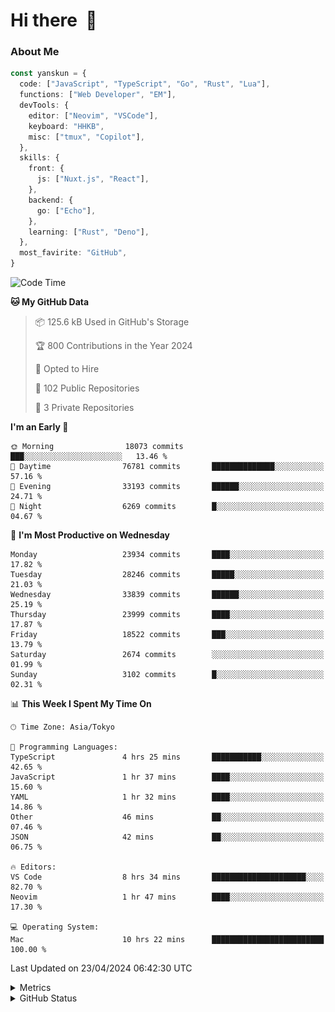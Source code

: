 # Hi there&nbsp; :wave:

### About Me

```ts
const yanskun = {
  code: ["JavaScript", "TypeScript", "Go", "Rust", "Lua"],
  functions: ["Web Developer", "EM"],
  devTools: {
    editor: ["Neovim", "VSCode"],
    keyboard: "HHKB",
    misc: ["tmux", "Copilot"],
  },
  skills: {
    front: {
      js: ["Nuxt.js", "React"],
    },
    backend: {
      go: ["Echo"],
    },
    learning: ["Rust", "Deno"],
  },
  most_favirite: "GitHub",
}
```

<!--START_SECTION:waka-->
![Code Time](http://img.shields.io/badge/Code%20Time-811%20hrs-blue)

**🐱 My GitHub Data** 

> 📦 125.6 kB Used in GitHub's Storage 
 > 
> 🏆 800 Contributions in the Year 2024
 > 
> 💼 Opted to Hire
 > 
> 📜 102 Public Repositories 
 > 
> 🔑 3 Private Repositories 
 > 
**I'm an Early 🐤** 

```text
🌞 Morning                18073 commits       ███░░░░░░░░░░░░░░░░░░░░░░   13.46 % 
🌆 Daytime                76781 commits       ██████████████░░░░░░░░░░░   57.16 % 
🌃 Evening                33193 commits       ██████░░░░░░░░░░░░░░░░░░░   24.71 % 
🌙 Night                  6269 commits        █░░░░░░░░░░░░░░░░░░░░░░░░   04.67 % 
```
📅 **I'm Most Productive on Wednesday** 

```text
Monday                   23934 commits       ████░░░░░░░░░░░░░░░░░░░░░   17.82 % 
Tuesday                  28246 commits       █████░░░░░░░░░░░░░░░░░░░░   21.03 % 
Wednesday                33839 commits       ██████░░░░░░░░░░░░░░░░░░░   25.19 % 
Thursday                 23999 commits       ████░░░░░░░░░░░░░░░░░░░░░   17.87 % 
Friday                   18522 commits       ███░░░░░░░░░░░░░░░░░░░░░░   13.79 % 
Saturday                 2674 commits        ░░░░░░░░░░░░░░░░░░░░░░░░░   01.99 % 
Sunday                   3102 commits        █░░░░░░░░░░░░░░░░░░░░░░░░   02.31 % 
```


📊 **This Week I Spent My Time On** 

```text
🕑︎ Time Zone: Asia/Tokyo

💬 Programming Languages: 
TypeScript               4 hrs 25 mins       ███████████░░░░░░░░░░░░░░   42.65 % 
JavaScript               1 hr 37 mins        ████░░░░░░░░░░░░░░░░░░░░░   15.60 % 
YAML                     1 hr 32 mins        ████░░░░░░░░░░░░░░░░░░░░░   14.86 % 
Other                    46 mins             ██░░░░░░░░░░░░░░░░░░░░░░░   07.46 % 
JSON                     42 mins             ██░░░░░░░░░░░░░░░░░░░░░░░   06.75 % 

🔥 Editors: 
VS Code                  8 hrs 34 mins       █████████████████████░░░░   82.70 % 
Neovim                   1 hr 47 mins        ████░░░░░░░░░░░░░░░░░░░░░   17.30 % 

💻 Operating System: 
Mac                      10 hrs 22 mins      █████████████████████████   100.00 % 
```


 Last Updated on 23/04/2024 06:42:30 UTC
<!--END_SECTION:waka-->

<details>
  <summary>Metrics</summary>
  <img src="https://github.com/yanskun/yanskun/blob/main/github-metrics.svg" alt="Metrics">
</details>

<details>
  <summary>GitHub Status</summary>
  <picture>
    <source media="(prefers-color-scheme: dark)" srcset="https://raw.githubusercontent.com/yanskun/yanskun/master/profile-summary-card-output/nord_dark/0-profile-details.svg">
   <img src="https://raw.githubusercontent.com/yanskun/yanskun/master/profile-summary-card-output/default/0-profile-details.svg">
  </picture>
  <br>
  <picture>
    <source media="(prefers-color-scheme: dark)" srcset="https://raw.githubusercontent.com/yanskun/yanskun/master/profile-summary-card-output/nord_dark/1-repos-per-language.svg">
   <img src="https://raw.githubusercontent.com/yanskun/yanskun/master/profile-summary-card-output/default/1-repos-per-language.svg">
  </picture>
  <picture>
    <source media="(prefers-color-scheme: dark)" srcset="https://raw.githubusercontent.com/yanskun/yanskun/master/profile-summary-card-output/nord_dark/2-most-commit-language.svg">
   <img src="https://raw.githubusercontent.com/yanskun/yanskun/master/profile-summary-card-output/default/2-most-commit-language.svg">
  </picture>
  <br>
  <picture>
    <source media="(prefers-color-scheme: dark)" srcset="https://raw.githubusercontent.com/yanskun/yanskun/master/profile-summary-card-output/nord_dark/3-stats.svg">
   <img src="https://raw.githubusercontent.com/yanskun/yanskun/master/profile-summary-card-output/default/3-stats.svg">
  </picture>
  <picture>
    <source media="(prefers-color-scheme: dark)" srcset="https://raw.githubusercontent.com/yanskun/yanskun/master/profile-summary-card-output/nord_dark/4-productive-time.svg">
   <img src="https://raw.githubusercontent.com/yanskun/yanskun/master/profile-summary-card-output/default/4-productive-time.svg">
  </picture>
</details>
